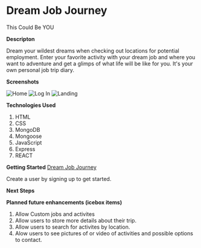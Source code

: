 # Dream Job Journey

This Could Be YOU

**Descripton**

Dream your wildest dreams when checking out locations for potential employment. Enter your favorite activity with your dream job and where you want to adventure and get a glimps of what life will be like for you. It's your own personal job trip diary.

**Screenshots**

  ![Home](./public/images/HomePage.png)
  ![Log In](./public/images/SignupPage.png)
  ![Landing](./public/images/LandingPage.png)


**Technologies Used**
  1. HTML 
  2. CSS 
  3. MongoDB 
  4. Mongoose 
  5. JavaScript 
  6. Express
  7. REACT

**Getting Started** 
[Dream Job Journey](https://dreamjobjourney.herokuapp.com/)

Create a user by signing up to get started.


**Next Steps**

**Planned future enhancements (icebox items)**

1. Allow Custom jobs and activites
2. Allow users to store more details about their trip.
3. Allow users to search for activites by location.
4. Alow users to see pictures of or video of activities and possible options to contact.
